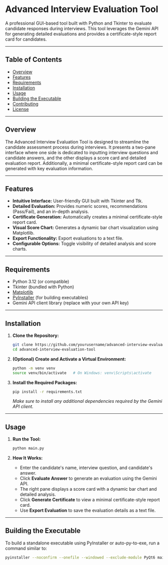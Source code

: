 # Advanced Interview Evaluation Tool

A professional GUI-based tool built with Python and Tkinter to evaluate candidate responses during interviews. This tool leverages the Gemini API for generating detailed evaluations and provides a certificate-style report card for candidates.

---

## Table of Contents

- [Overview](#overview)
- [Features](#features)
- [Requirements](#requirements)
- [Installation](#installation)
- [Usage](#usage)
- [Building the Executable](#building-the-executable)
- [Contributing](#contributing)
- [License](#license)

---

## Overview

The Advanced Interview Evaluation Tool is designed to streamline the candidate assessment process during interviews. It presents a two-pane interface where one side is dedicated to inputting interview questions and candidate answers, and the other displays a score card and detailed evaluation report. Additionally, a minimal certificate-style report card can be generated with key evaluation information.

---

## Features

- **Intuitive Interface:** User-friendly GUI built with Tkinter and Ttk.
- **Detailed Evaluation:** Provides numeric scores, recommendations (Pass/Fail), and an in-depth analysis.
- **Certificate Generation:** Automatically creates a minimal certificate-style report card.
- **Visual Score Chart:** Generates a dynamic bar chart visualization using Matplotlib.
- **Export Functionality:** Export evaluations to a text file.
- **Configurable Options:** Toggle visibility of detailed analysis and score charts.

---

## Requirements

- Python 3.12 (or compatible)
- Tkinter (bundled with Python)
- [Matplotlib](https://matplotlib.org/)
- [PyInstaller](https://pyinstaller.org/) (for building executables)
- Gemini API client library (replace with your own API key)

---

## Installation

1. **Clone the Repository:**

    ```bash
    git clone https://github.com/yourusername/advanced-interview-evaluation-tool.git
    cd advanced-interview-evaluation-tool
    ```

2. **(Optional) Create and Activate a Virtual Environment:**

    ```bash
    python -m venv venv
    source venv/bin/activate   # On Windows: venv\Scripts\activate
    ```

3. **Install the Required Packages:**

    ```bash
    pip install -r requirements.txt
    ```

   *Make sure to install any additional dependencies required by the Gemini API client.*

---

## Usage

1. **Run the Tool:**

    ```bash
    python main.py
    ```

2. **How It Works:**
   - Enter the candidate's name, interview question, and candidate's answer.
   - Click **Evaluate Answer** to generate an evaluation using the Gemini API.
   - The right pane displays a score card with a dynamic bar chart and detailed analysis.
   - Click **Generate Certificate** to view a minimal certificate-style report card.
   - Use **Export Evaluation** to save the evaluation details as a text file.

---

## Building the Executable

To build a standalone executable using PyInstaller or auto-py-to-exe, run a command similar to:

```bash
pyinstaller --noconfirm --onefile --windowed --exclude-module PyQt6 main.py
